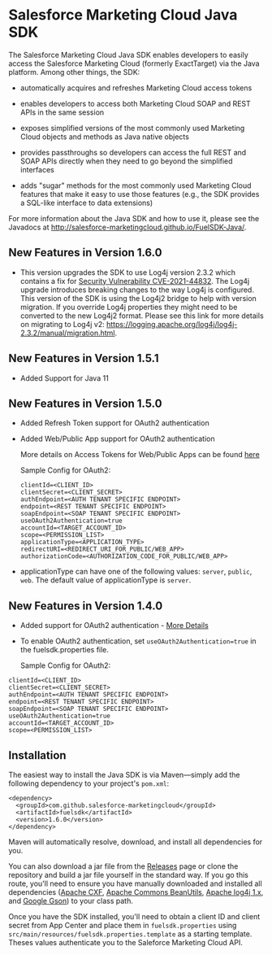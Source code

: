 Salesforce Marketing Cloud Java SDK
===================================

The Salesforce Marketing Cloud Java SDK enables developers to easily
access the Salesforce Marketing Cloud (formerly ExactTarget) via the
Java platform. Among other things, the SDK:

* automatically acquires and refreshes Marketing Cloud
  access tokens

* enables developers to access both Marketing Cloud SOAP
  and REST APIs in the same session

* exposes simplified versions of the most commonly used Marketing
  Cloud objects and methods as Java native objects

* provides passthroughs so developers can access the full
  REST and SOAP APIs directly when they need to go beyond
  the simplified interfaces

* adds "sugar" methods for the most commonly used Marketing
  Cloud features that make it easy to use those features (e.g.,
  the SDK provides a SQL-like interface to data extensions)

For more information about the Java SDK and how to use it, please see
the Javadocs at http://salesforce-marketingcloud.github.io/FuelSDK-Java/.

New Features in Version 1.6.0
------------
* This version upgrades the SDK to use Log4j version 2.3.2 which contains a fix for [Security Vulnerability CVE-2021-44832](https://logging.apache.org/log4j/2.x/security.html#CVE-2021-44832). The Log4j upgrade introduces breaking changes to the way Log4j is configured. This version of the SDK is using the Log4j2 bridge to help with version migration. If you override Log4j properties they might need to be converted to the new Log4j2 format. Please see this link for more details on migrating to Log4j v2: https://logging.apache.org/log4j/log4j-2.3.2/manual/migration.html.

New Features in Version 1.5.1
------------
* Added Support for Java 11

New Features in Version 1.5.0
------------
* Added Refresh Token support for OAuth2 authentication
* Added Web/Public App support for OAuth2 authentication

   More details on Access Tokens for Web/Public Apps can be found [here](https://developer.salesforce.com/docs/atlas.en-us.mc-app-development.meta/mc-app-development/access-token-app.htm)

  Sample Config for OAuth2:
  
  ```
  clientId=<CLIENT_ID>
  clientSecret=<CLIENT_SECRET>
  authEndpoint=<AUTH TENANT SPECIFIC ENDPOINT>
  endpoint=<REST TENANT SPECIFIC ENDPOINT>
  soapEndpoint=<SOAP TENANT SPECIFIC ENDPOINT>
  useOAuth2Authentication=true
  accountId=<TARGET_ACCOUNT_ID>
  scope=<PERMISSION_LIST>
  applicationType=<APPLICATION_TYPE>
  redirectURI=<REDIRECT_URI_FOR_PUBLIC/WEB_APP>
  authorizationCode=<AUTHORIZATION_CODE_FOR_PUBLIC/WEB_APP>
  ```
  
* applicationType can have one of the following values: `server`, `public`, `web`. The default value of applicationType is `server`.


New Features in Version 1.4.0
------------
* Added support for OAuth2 authentication - [More Details](https://developer.salesforce.com/docs/atlas.en-us.mc-app-development.meta/mc-app-development/integration-considerations.htm)
* To enable OAuth2 authentication, set `useOAuth2Authentication=true` in the fuelsdk.properties file.

  Sample Config for OAuth2:

```
clientId=<CLIENT_ID>
clientSecret=<CLIENT_SECRET>
authEndpoint=<AUTH TENANT SPECIFIC ENDPOINT>
endpoint=<REST TENANT SPECIFIC ENDPOINT>
soapEndpoint=<SOAP TENANT SPECIFIC ENDPOINT>
useOAuth2Authentication=true
accountId=<TARGET_ACCOUNT_ID>
scope=<PERMISSION_LIST>
```

Installation
------------

The easiest way to install the Java SDK is via Maven&mdash;simply add the following dependency to your project's `pom.xml`:

    <dependency>
      <groupId>com.github.salesforce-marketingcloud</groupId>
      <artifactId>fuelsdk</artifactId>
      <version>1.6.0</version>
    </dependency>

Maven will automatically resolve, download, and install all dependencies for you.

You can also download a jar file from the [Releases](https://github.com/salesforce-marketingcloud/FuelSDK-Java/releases) page or clone the repository and build a jar file yourself in the standard way. If you go this route, you'll need to ensure you have manually downloaded and installed all dependencies ([Apache CXF](http://cxf.apache.org), [Apache Commons BeanUtils](http://commons.apache.org/proper/commons-beanutils), [Apache log4j 1.x](http://logging.apache.org/log4j/1.2/), and [Google Gson](https://code.google.com/p/google-gson)) to your class path.

Once you have the SDK installed, you'll need to obtain a client ID and client secret from App Center and place them in `fuelsdk.properties` using `src/main/resources/fuelsdk.properties.template` as a starting template. Theses values authenticate you to the Saleforce Marketing Cloud API.
